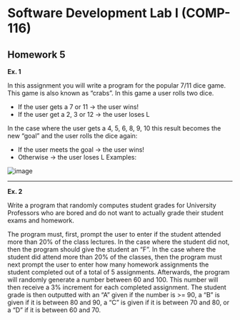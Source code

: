 # Software Development Lab I (COMP-116)
## Homework 5

**Ex. 1**

In this assignment you will write a program for the popular 7/11 dice game. This game is also
known as “crabs”. In this game a user rolls two dice.

- If the user gets a 7 or 11 -> the user wins!
- If the user get a 2, 3 or 12 -> the user loses L

In the case where the user gets a 4, 5, 6, 8, 9, 10 this result becomes the new “goal” and the user
rolls the dice again:
- If the user meets the goal -> the user wins!
- Otherwise -> the user loses L
Examples:

![image](https://user-images.githubusercontent.com/92152254/207451205-4f039d94-d332-4406-858e-f5a7507c84af.png)

___

**Ex. 2**

Write a program that randomly computes student grades for University Professors who are bored
and do not want to actually grade their student exams and homework.

The program must, first, prompt the user to enter if the student attended more than 20% of the
class lectures. In the case where the student did not, then the program should give the student
an “F”. In the case where the student did attend more than 20% of the classes, then the program
must next prompt the user to enter how many homework assignments the student completed
out of a total of 5 assignments. Afterwards, the program will randomly generate a number
between 60 and 100. This number will then receive a 3% increment for each completed
assignment. The student grade is then outputted with an “A” given if the number is >= 90, a “B”
is given if it is between 80 and 90, a “C” is given if it is between 70 and 80, or a “D” if it is between
60 and 70.

